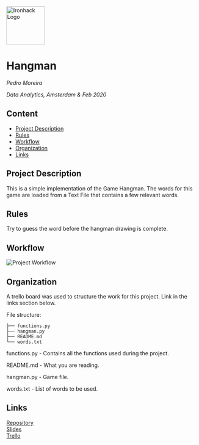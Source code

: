 <img src="https://bit.ly/2VnXWr2" alt="Ironhack Logo" width="100"/>

# Hangman
*Pedro Moreira*

*Data Analytics, Amsterdam & Feb 2020*

## Content
- [Project Description](#project-description)
- [Rules](#rules)
- [Workflow](#workflow)
- [Organization](#organization)
- [Links](#links)

## Project Description
This is a simple implementation of the Game Hangman. The words for this game are loaded from a Text File that contains
a few relevant words.

## Rules
Try to guess the word before the hangman drawing is complete. 

## Workflow
<img src="https://www.lucidchart.com/publicSegments/view/4b310f54-be02-4733-af15-4acac1d4f918/image.png" alt="Project Workflow">

## Organization
A trello board was used to structure the work for this project. Link in the links section below.

File structure:
```
├── functions.py
├── hangman.py
├── README.md
└── words.txt
```
functions.py - Contains all the functions used during the project.

README.md - What you are reading.

hangman.py - Game file.

words.txt - List of words to be used.

## Links

[Repository](https://github.com/pmoreira1/hangman)  
[Slides](https://docs.google.com/presentation/d/11i9E36ezTKVsOMk3NszloSSBHMQ9wmQWH-KJ-odmjZg/edit?usp=sharing)  
[Trello](https://trello.com/b/mfy8KsEi/hangman)  
